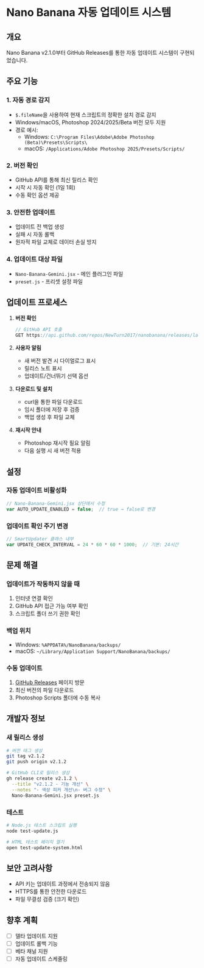 # Nano Banana 자동 업데이트 시스템

## 개요
Nano Banana v2.1.0부터 GitHub Releases를 통한 자동 업데이트 시스템이 구현되었습니다.

## 주요 기능

### 1. 자동 경로 감지
- `$.fileName`을 사용하여 현재 스크립트의 정확한 설치 경로 감지
- Windows/macOS, Photoshop 2024/2025/Beta 버전 모두 지원
- 경로 예시:
  - Windows: `C:\Program Files\Adobe\Adobe Photoshop (Beta)\Presets\Scripts\`
  - macOS: `/Applications/Adobe Photoshop 2025/Presets/Scripts/`

### 2. 버전 확인
- GitHub API를 통해 최신 릴리스 확인
- 시작 시 자동 확인 (1일 1회)
- 수동 확인 옵션 제공

### 3. 안전한 업데이트
- 업데이트 전 백업 생성
- 실패 시 자동 롤백
- 원자적 파일 교체로 데이터 손실 방지

### 4. 업데이트 대상 파일
- `Nano-Banana-Gemini.jsx` - 메인 플러그인 파일
- `preset.js` - 프리셋 설정 파일

## 업데이트 프로세스

1. **버전 확인**
   ```javascript
   // GitHub API 호출
   GET https://api.github.com/repos/NewTurn2017/nanobanana/releases/latest
   ```

2. **사용자 알림**
   - 새 버전 발견 시 다이얼로그 표시
   - 릴리스 노트 표시
   - 업데이트/건너뛰기 선택 옵션

3. **다운로드 및 설치**
   - curl을 통한 파일 다운로드
   - 임시 폴더에 저장 후 검증
   - 백업 생성 후 파일 교체

4. **재시작 안내**
   - Photoshop 재시작 필요 알림
   - 다음 실행 시 새 버전 적용

## 설정

### 자동 업데이트 비활성화
```javascript
// Nano-Banana-Gemini.jsx 상단에서 수정
var AUTO_UPDATE_ENABLED = false;  // true → false로 변경
```

### 업데이트 확인 주기 변경
```javascript
// SmartUpdater 클래스 내부
var UPDATE_CHECK_INTERVAL = 24 * 60 * 60 * 1000;  // 기본: 24시간
```

## 문제 해결

### 업데이트가 작동하지 않을 때
1. 인터넷 연결 확인
2. GitHub API 접근 가능 여부 확인
3. 스크립트 폴더 쓰기 권한 확인

### 백업 위치
- Windows: `%APPDATA%/NanoBanana/backups/`
- macOS: `~/Library/Application Support/NanoBanana/backups/`

### 수동 업데이트
1. [GitHub Releases](https://github.com/NewTurn2017/nanobanana/releases) 페이지 방문
2. 최신 버전의 파일 다운로드
3. Photoshop Scripts 폴더에 수동 복사

## 개발자 정보

### 새 릴리스 생성
```bash
# 버전 태그 생성
git tag v2.1.2
git push origin v2.1.2

# GitHub CLI로 릴리스 생성
gh release create v2.1.2 \
  --title "v2.1.2 - 기능 개선" \
  --notes "- 색상 피커 개선\n- 버그 수정" \
  Nano-Banana-Gemini.jsx preset.js
```

### 테스트
```bash
# Node.js 테스트 스크립트 실행
node test-update.js

# HTML 테스트 페이지 열기
open test-update-system.html
```

## 보안 고려사항
- API 키는 업데이트 과정에서 전송되지 않음
- HTTPS를 통한 안전한 다운로드
- 파일 무결성 검증 (크기 확인)

## 향후 계획
- [ ] 델타 업데이트 지원
- [ ] 업데이트 롤백 기능
- [ ] 베타 채널 지원
- [ ] 자동 업데이트 스케줄링